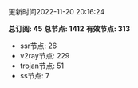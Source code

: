 更新时间2022-11-20 20:16:24

**总订阅: 45**
**总节点: 1412**
**有效节点: 313**
- ssr节点: 26
- v2ray节点: 229
- trojan节点: 51
- ss节点: 7
